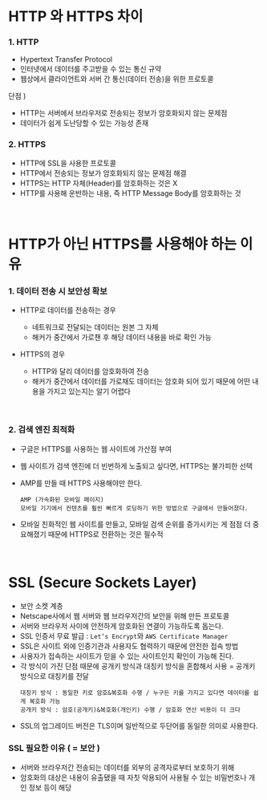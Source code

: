# HTTP 와 HTTPS 차이

### 1. HTTP

- Hypertext Transfer Protocol
- 인터넷에서 데이터를 주고받을 수 있는 통신 규약
- 웹상에서 클라이언트와 서버 간 통신(데이터 전송)을 위한 프로토콜

단점 )

- HTTP는 서버에서 브라우저로 전송되는 정보가 암호화되지 않는 문제점
- 데이터가 쉽게 도난당할 수 있는 가능성 존재

### 2. HTTPS

- HTTP에 SSL을 사용한 프로토콜
- HTTP에서 전송되는 정보가 암호화되지 않는 문제점 해결
- HTTPS는 HTTP 자체(Header)를 암호화하는 것은 X
- HTTP를 사용해 운반하는 내용, 즉 HTTP Message Body를 암호화하는 것

<br/>

# HTTP가 아닌 HTTPS를 사용해야 하는 이유

### 1. 데이터 전송 시 보안성 확보

- HTTP로 데이터를 전송하는 경우

  - 네트워크로 전달되는 데이터는 원본 그 자체
  - 해커가 중간에서 가로챈 후 해당 데이터 내용을 바로 확인 가능

- HTTPS의 경우
  - HTTP와 달리 데이터를 암호화하여 전송
  - 해커가 중간에서 데이터를 가로채도 데이터는 암호화 되어 있기 때문에 어떤 내용을 가지고 있는지는 알기 어렵다

<br/>

### 2. 검색 엔진 최적화

- 구글은 HTTPS를 사용하는 웹 사이트에 가산점 부여
- 웹 사이트가 검색 엔진에 더 빈번하게 노출되고 싶다면, HTTPS는 불가피한 선택
- AMP를 만들 때 HTTPS 사용해야만 한다.

  ```
  AMP (가속화된 모바일 페이지)
  모바일 기기에서 컨텐츠를 훨씬 빠르게 로딩하기 위한 방법으로 구글에서 만들어졌다.
  ```

- 모바일 친화적인 웹 사이트를 만들고, 모바일 검색 순위를 증가시키는 게 점점 더 중요해졌기 때문에 HTTPS로 전환하는 것은 필수적

<br/>

# SSL (Secure Sockets Layer)

- 보안 소켓 계층
- Netscape사에서 웹 서버와 웹 브라우저간의 보안을 위해 만든 프로토콜
- 서버와 브라우저 사이에 안전하게 암호화된 연결이 가능하도록 돕는다.
- SSL 인증서 무료 발급 : `Let’s Encrypt`와 `AWS Certificate Manager`
- SSL은 사이트 외에 인증기관과 사용자도 협력하기 때문에 안전한 접속 방법
- 사용자가 접속하는 사이트가 믿을 수 있는 사이트인지 확인이 가능해 진다.
- 각 방식이 가진 단점 때문에 공개키 방식과 대칭키 방식을 혼합해서 사용 = 공개키 방식으로 대칭키를 전달
  ```
  대칭키 방식 : 동일한 키로 암호&복호화 수행 / 누구든 키를 가지고 있다면 데이터를 쉽게 복호화 가능
  공개키 방식 : 암호(공개키)&복호화(개인키) 수행 / 암호화 연산 비용이 더 크다
  ```
- SSL의 업그레이드 버전은 TLS이며 일반적으로 두단어를 동일한 의미로 사용한다.

### SSL 필요한 이유 ( = 보안 )

- 서버와 브라우저간 전송되는 데이터를 외부의 공격자로부터 보호하기 위해
- 암호화의 대상은 내용이 유출됐을 때 자칫 악용되어 사용될 수 있는 비밀번호나 개인 정보 등이 해당
